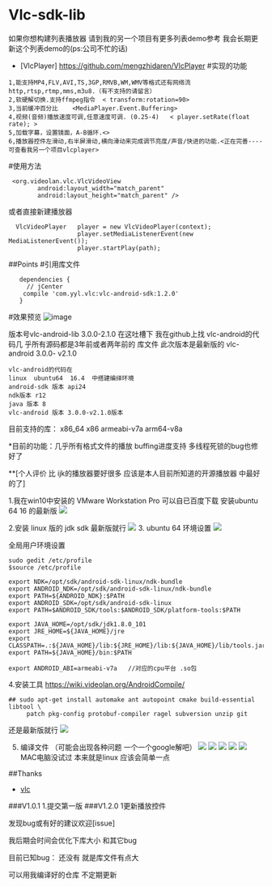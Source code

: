 # Vlc-sdk-lib
如果你想构建列表播放器
 请到我的另一个项目有更多列表demo参考  我会长期更新这个列表demo的(ps:公司不忙的话)
  * [VlcPlayer] https://github.com/mengzhidaren/VlcPlayer
#实现的功能
```
1,能支持MP4,FLV,AVI,TS,3GP,RMVB,WM,WMV等格式还有网络流 http,rtsp,rtmp,mms,m3u8.（有不支持的请留言）
2,软硬解切换.支持ffmpeg指令  < transform:rotation=90>
3,当前缓冲百分比    <MediaPlayer.Event.Buffering>
4,视频(音频)播放速度可调,任意速度可调. (0.25-4)   < player.setRate(float rate); >
5,加载字幕，设置镜面，A-B循环.<>
6,播放器控件左滑动,右半屏滑动,横向滑动来完成调节亮度/声音/快进的功能.<正在完善----可查看我另一个项目vlcplayer>
```
#使用方法
```
 <org.videolan.vlc.VlcVideoView
        android:layout_width="match_parent"
        android:layout_height="match_parent" />
```
或者直接新建播放器
```
  VlcVideoPlayer   player = new VlcVideoPlayer(context);
                   player.setMediaListenerEvent(new MediaListenerEvent());
                   player.startPlay(path);

```

##Points
#引用库文件
```
   dependencies {
     // jCenter
    compile 'com.yyl.vlc:vlc-android-sdk:1.2.0'
   }
```
#效果预览
![image](https://github.com/mengzhidaren/VlcPlayer/blob/master/GIF/j1.gif)

版本号vlc-android-lib 3.0.0-2.1.0
 在这吐槽下 我在github上找 vlc-android的代码几 乎所有源码都是3年前或者两年前的 库文件
此次版本是最新版的 vlc-android 3.0.0- v2.1.0
```
vlc-android的代码在
linux  ubuntu64  16.4  中搭建编绎环境
android-sdk 版本 api24
ndk版本 r12
java 版本 8
vlc-android 版本 3.0.0-v2.1.0版本
```
目前支持的库： x86_64   x86  armeabi-v7a  arm64-v8a

*目前的功能：几乎所有格式文件的播放 buffing进度支持 多线程死锁的bug也修好了

**[个人评价 比 ijk的播放器要好很多 应该是本人目前所知道的开源播放器 中最好的了]

1.我在win10中安装的  VMware Workstation Pro  可以自已百度下载
安装ubuntu 64  16 的最新版
![](https://raw.githubusercontent.com/mengzhidaren/Vlc-sdk-lib/master/screenshots/1.png)

2.安装  linux 版的  jdk   sdk 最新版就行
![](https://raw.githubusercontent.com/mengzhidaren/Vlc-sdk-lib/master/screenshots/2.png)
3.  ubuntu 64 环境设置
![](https://raw.githubusercontent.com/mengzhidaren/Vlc-sdk-lib/master/screenshots/3.png)

全局用户环境设置
```
sudo gedit /etc/profile
$source /etc/profile

export NDK=/opt/sdk/android-sdk-linux/ndk-bundle
export ANDROID_NDK=/opt/sdk/android-sdk-linux/ndk-bundle
export PATH=${ANDROID_NDK}:$PATH
export ANDROID_SDK=/opt/sdk/android-sdk-linux
export PATH=$ANDROID_SDK/tools:$ANDROID_SDK/platform-tools:$PATH

export JAVA_HOME=/opt/sdk/jdk1.8.0_101
export JRE_HOME=${JAVA_HOME}/jre
export CLASSPATH=.:${JAVA_HOME}/lib:${JRE_HOME}/lib:${JAVA_HOME}/lib/tools.jar
export PATH=${JAVA_HOME}/bin:$PATH

export ANDROID_ABI=armeabi-v7a   //对应的cpu平台 .so包
```


4.安装工具  https://wiki.videolan.org/AndroidCompile/
```
## sudo apt-get install automake ant autopoint cmake build-essential libtool \
     patch pkg-config protobuf-compiler ragel subversion unzip git
```
还是最新版就行
![](https://raw.githubusercontent.com/mengzhidaren/Vlc-sdk-lib/master/screenshots/4.png)

5. 编译文件 （可能会出现各种问题  一个一个google解吧）
![](https://raw.githubusercontent.com/mengzhidaren/Vlc-sdk-lib/master/screenshots/5.png)
![](https://raw.githubusercontent.com/mengzhidaren/Vlc-sdk-lib/master/screenshots/6.png)
![](https://raw.githubusercontent.com/mengzhidaren/Vlc-sdk-lib/master/screenshots/7.png)
![](https://raw.githubusercontent.com/mengzhidaren/Vlc-sdk-lib/master/screenshots/8.png)
![](https://raw.githubusercontent.com/mengzhidaren/Vlc-sdk-lib/master/screenshots/9.png)
MAC电脑没试过 本来就是linux 应该会简单一点


##Thanks
* [vlc](https://www.videolan.org)


###V1.0.1
1.提交第一版
###V1.2.0
1更新播放控件

发现bug或有好的建议欢迎[issue]

我后期会时间会优化下库大小  和其它bug

目前已知bug：  还没有   就是库文件有点大

可以用我编译好的仓库   不定期更新

